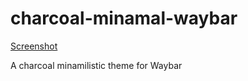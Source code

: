 # charcoal-minamal-waybar
[Screenshot](https://github.com/NOSREDNAplus/charcoal-minamal-waybar/blob/main/screenshot.png)

A charcoal minamilistic theme for Waybar